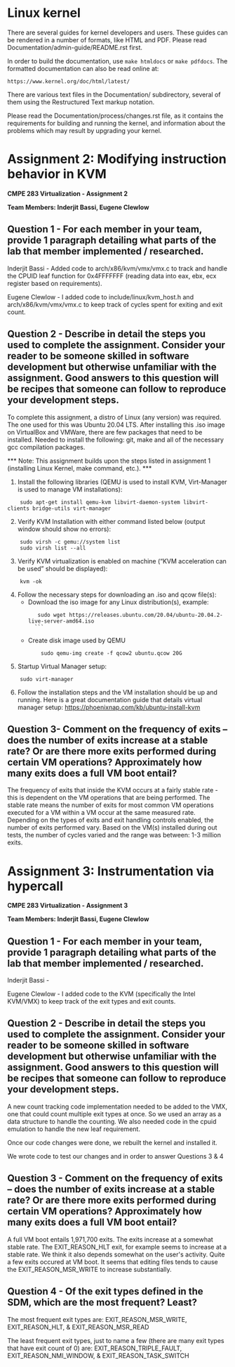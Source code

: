 Linux kernel
============

There are several guides for kernel developers and users. These guides can
be rendered in a number of formats, like HTML and PDF. Please read
Documentation/admin-guide/README.rst first.

In order to build the documentation, use ``make htmldocs`` or
``make pdfdocs``.  The formatted documentation can also be read online at:

    https://www.kernel.org/doc/html/latest/

There are various text files in the Documentation/ subdirectory,
several of them using the Restructured Text markup notation.

Please read the Documentation/process/changes.rst file, as it contains the
requirements for building and running the kernel, and information about
the problems which may result by upgrading your kernel.


# Assignment 2: Modifying instruction behavior in KVM 
**CMPE 283 Virtualization - Assignment 2**

**Team Members: Inderjit Bassi, Eugene Clewlow**

## Question 1 - For each member in your team, provide 1 paragraph detailing what parts of the lab that member implemented / researched.

Inderjit Bassi - Added code to arch/x86/kvm/vmx/vmx.c to track and handle the CPUID leaf function for 0x4FFFFFFF (reading data into eax, ebx, ecx register based on requirements).

Eugene Clewlow - I added code to include/linux/kvm_host.h and arch/x86/kvm/vmx/vmx.c to keep track of cycles spent for exiting and exit count.


## Question 2 - Describe in detail the steps you used to complete the assignment. Consider your reader to be someone skilled in software development but otherwise unfamiliar with the assignment. Good answers to this question will be recipes that someone can follow to reproduce your development steps.

To complete this assignment, a distro of Linux (any version) was required. The one used for this was Ubuntu 20.04 LTS. After installing this .iso image on VirtualBox and VMWare, there are few packages that need to be installed. Needed to install the following: git, make and all of the necessary gcc compilation packages. 

*** Note: This assignment builds upon the steps listed in assignment 1 (installing Linux Kernel, make command, etc.). ***

1) Install the following libraries (QEMU is used to install KVM, Virt-Manager is used to manage VM installations):
```
    sudo apt-get install qemu-kvm libvirt-daemon-system libvirt-clients bridge-utils virt-manager
```

2) Verify KVM Installation with either command listed below (output window should show no errors):
```
    sudo virsh -c gemu://system list 
    sudo virsh list --all
```

3) Verify KVM virtualization is enabled on machine (“KVM acceleration can be used” should be displayed):
```
    kvm -ok 
```

4) Follow the necessary steps for downloading an .iso and qcow file(s):
    * Download the iso image for any Linux distribution(s), example: 
        ```
           sudo wget https://releases.ubuntu.com/20.04/ubuntu-20.04.2-live-server-amd64.iso
          ```
    * Create disk image used by QEMU
        ```
            sudo qemu-img create -f qcow2 ubuntu.qcow 20G
        ```
5) Startup Virtual Manager setup:
```
    sudo virt-manager
```

6) Follow the installation steps and the VM installation should be up and running. Here is a great documentation guide that details virtual manager setup: https://phoenixnap.com/kb/ubuntu-install-kvm

## Question 3- Comment on the frequency of exits – does the number of exits increase at a stable rate? Or are there more exits performed during certain VM operations? Approximately how many exits does a full VM boot entail? 

The frequency of exits that inside the KVM occurs at a fairly stable rate - this is dependent on the VM operations that are being performed. The stable rate means the number of exits for most common VM operations executed for a VM within a VM occur at the same measured rate. Depending on the types of exits and exit handling controls enabled, the number of exits performed vary. Based on the VM(s) installed during out tests, the number of cycles varied and the range was between: 1-3 million exits.


# Assignment 3: Instrumentation via hypercall 
**CMPE 283 Virtualization - Assignment 3**

**Team Members: Inderjit Bassi, Eugene Clewlow**

## Question 1 - For each member in your team, provide 1 paragraph detailing what parts of the lab that member implemented / researched.

Inderjit Bassi -

Eugene Clewlow - I added code to the KVM (specifically the Intel KVM/VMX) to keep track of the exit types and exit counts.


## Question 2 - Describe in detail the steps you used to complete the assignment. Consider your reader to be someone skilled in software development but otherwise unfamiliar with the assignment. Good answers to this question will be recipes that someone can follow to reproduce your development steps.

A new count tracking code implementation needed to be added to the VMX, one that could count multiple exit types at once.  So we used an array as a data structure to handle the counting.  We also needed code in the cpuid emulation to handle the new leaf requirement.

Once our code changes were done, we rebuilt the kernel and installed it.

We wrote code to test our changes and in order to answer Questions 3 & 4


## Question 3 - Comment on the frequency of exits – does the number of exits increase at a stable rate? Or are there more exits performed during certain VM operations? Approximately how many exits does a full VM boot entail?

A full VM boot entails 1,971,700 exits.  The exits increase at a somewhat stable rate.  The EXIT_REASON_HLT exit, for example seems to increase at a stable rate.  We think it also depends somewhat on the user's activity.  Quite a few exits occured at VM boot.  It seems that editing files tends to cause the EXIT_REASON_MSR_WRITE to increase substantially.

## Question 4 - Of the exit types defined in the SDM, which are the most frequent? Least?

The most frequent exit types are:
EXIT_REASON_MSR_WRITE, EXIT_REASON_HLT, & EXIT_REASON_MSR_READ

The least frequent exit types, just to name a few (there are many exit types that have exit count of 0) are:
EXIT_REASON_TRIPLE_FAULT, EXIT_REASON_NMI_WINDOW, & EXIT_REASON_TASK_SWITCH
